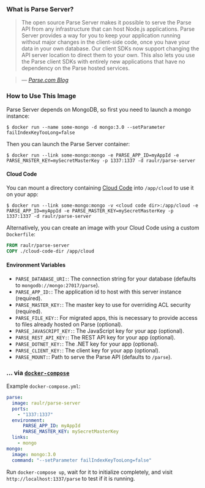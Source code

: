 
### What is Parse Server?

> The open source Parse Server makes it possible to serve the Parse API from any infrastructure that can host Node.js applications. Parse Server provides a way for you to keep your application running without major changes in the client-side code, once you have your data in your own database. Our client SDKs now support changing the API server location to direct them to your own. This also lets you use the Parse client SDKs with entirely new applications that have no dependency on the Parse hosted services.

> &mdash; <cite>[Parse.com Blog](http://blog.parse.com/announcements/introducing-parse-server-and-the-database-migration-tool/)</cite>

### How to Use This Image

Parse Server depends on MongoDB, so first you need to launch a mongo instance:

    $ docker run --name some-mongo -d mongo:3.0 --setParameter failIndexKeyTooLong=false

Then you can launch the Parse Server container:

    $ docker run --link some-mongo:mongo -e PARSE_APP_ID=myAppId -e PARSE_MASTER_KEY=mySecretMasterKey -p 1337:1337 -d raulr/parse-server

#### Cloud Code

You can mount a directory containing [Cloud Code](https://parse.com/docs/cloudcode/guide) into `/app/cloud` to use it on your app:

    $ docker run --link some-mongo:mongo -v <cloud code dir>:/app/cloud -e PARSE_APP_ID=myAppId -e PARSE_MASTER_KEY=mySecretMasterKey -p 1337:1337 -d raulr/parse-server

Alternatively, you can create an image with your Cloud Code using a custom `Dockerfile`:

```dockerfile
FROM raulr/parse-server
COPY ./cloud-code-dir /app/cloud
```

#### Environment Variables

* `PARSE_DATABASE_URI:`: The connection string for your database (defaults to `mongodb://mongo:27017/parse`).
* `PARSE_APP_ID:`: The application id to host with this server instance (required).
* `PARSE_MASTER_KEY:`: The master key to use for overriding ACL security (required).
* `PARSE_FILE_KEY:`: For migrated apps, this is necessary to provide access to files already hosted on Parse (optional).
* `PARSE_JAVASCRIPT_KEY:`: The JavaScript key for your app (optional).
* `PARSE_REST_API_KEY:`: The REST API key for your app (optional).
* `PARSE_DOTNET_KEY:`: The .NET key for your app (optional).
* `PARSE_CLIENT_KEY:`: The client key for your app (optional).
* `PARSE_MOUNT:`: Path to serve the Parse API (defaults to `/parse`).

### ... via [`docker-compose`](https://github.com/docker/compose)

Example `docker-compose.yml`:

```yaml
parse:
  image: raulr/parse-server
  ports:
    - "1337:1337"
  environment:
      PARSE_APP_ID: myAppId
      PARSE_MASTER_KEY: mySecretMasterKey
  links:
    - mongo
mongo:
  image: mongo:3.0
  command: "--setParameter failIndexKeyTooLong=false"
```

Run `docker-compose up`, wait for it to initialize completely, and visit `http://localhost:1337/parse` to test if it is running.
